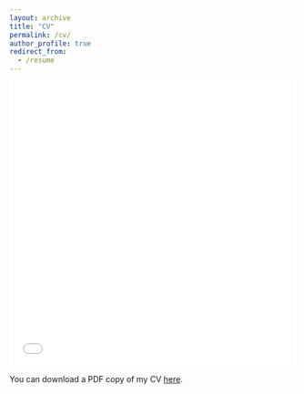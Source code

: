 ```yaml
---
layout: archive
title: "CV"
permalink: /cv/
author_profile: true
redirect_from:
  - /resume
---
```


<iframe src="/files/pdf/Zahra-CV.pdf" width="100%" height="500" frameborder="no" border="0" marginwidth="0" marginheight="0"></iframe>

You can download a PDF copy of my CV [here](/files/pdf/Zahra-CV.pdf).